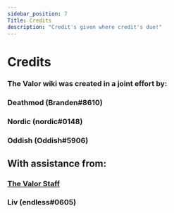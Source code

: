 ```yaml
---
sidebar_position: 7
Title: Credits
description: "Credit's given where credit's due!"
---
```

# Credits

### The Valor wiki was created in a joint effort by:

### Deathmod (Branden#8610) 

### Nordic (nordic#0148) 

### Oddish (Oddish#5906)

## With assistance from:

### [The Valor Staff](https://valorserver.com/staff)

### Liv (endless#0605)


